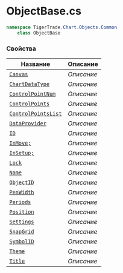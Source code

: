 
# ObjectBase.cs
```csharp
namespace TigerTrade.Chart.Objects.Common  
    class ObjectBase
```

### Свойства
| Название | Описание |
| --- | --- |
| [`Canvas`](./Свойства/Canvas.md) | *Описание* |
| [`ChartDataType`](./Свойства/ChartDataType.md) | *Описание* |
| [`ControlPointNum`](./Свойства/ControlPointNum.md) | *Описание* |
| [`ControlPoints`](./Свойства/ControlPoints.md) | *Описание* |
| [`ControlPointsList`](./Свойства/ControlPointsList.md) | *Описание* |
| [`DataProvider`](./Свойства/DataProvider.md) | *Описание* |
| [`ID`](./Свойства/ID.md) | *Описание* |
| [`InMove;`](./Свойства/InMove;.md) | *Описание* |
| [`InSetup;`](./Свойства/InSetup;.md) | *Описание* |
| [`Lock`](./Свойства/Lock.md) | *Описание* |
| [`Name`](./Свойства/Name.md) | *Описание* |
| [`ObjectID`](./Свойства/ObjectID.md) | *Описание* |
| [`PenWidth`](./Свойства/PenWidth.md) | *Описание* |
| [`Periods`](./Свойства/Periods.md) | *Описание* |
| [`Position`](./Свойства/Position.md) | *Описание* |
| [`Settings`](./Свойства/Settings.md) | *Описание* |
| [`SnapGrid`](./Свойства/SnapGrid.md) | *Описание* |
| [`SymbolID`](./Свойства/SymbolID.md) | *Описание* |
| [`Theme`](./Свойства/Theme.md) | *Описание* |
| [`Title`](./Свойства/Title.md) | *Описание* |
